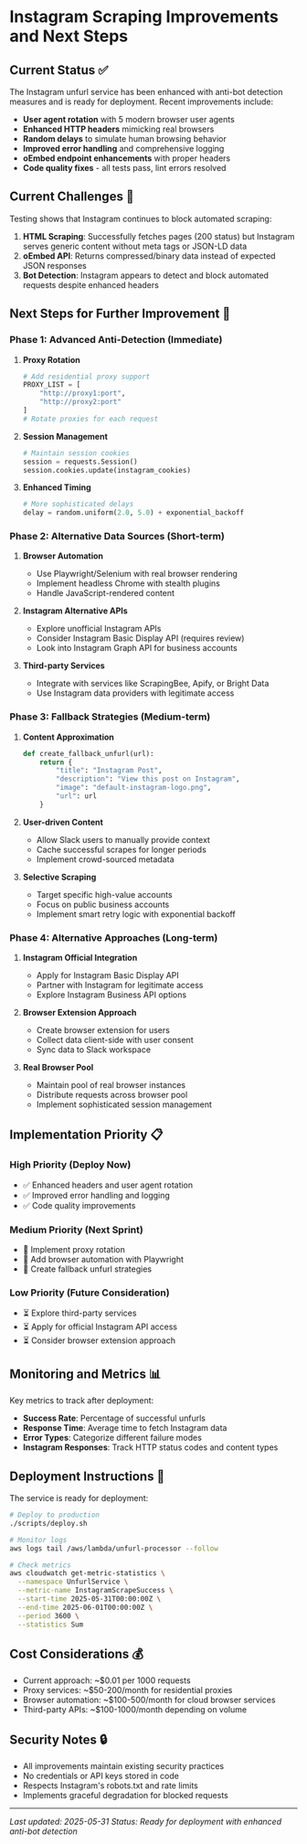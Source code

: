 # Instagram Scraping Improvements and Next Steps

## Current Status ✅

The Instagram unfurl service has been enhanced with anti-bot detection measures and is ready for deployment. Recent improvements include:

- **User agent rotation** with 5 modern browser user agents
- **Enhanced HTTP headers** mimicking real browsers
- **Random delays** to simulate human browsing behavior
- **Improved error handling** and comprehensive logging
- **oEmbed endpoint enhancements** with proper headers
- **Code quality fixes** - all tests pass, lint errors resolved

## Current Challenges 🚨

Testing shows that Instagram continues to block automated scraping:

1. **HTML Scraping**: Successfully fetches pages (200 status) but Instagram serves generic content without meta tags or JSON-LD data
2. **oEmbed API**: Returns compressed/binary data instead of expected JSON responses
3. **Bot Detection**: Instagram appears to detect and block automated requests despite enhanced headers

## Next Steps for Further Improvement 🚀

### Phase 1: Advanced Anti-Detection (Immediate)

1. **Proxy Rotation**
   ```python
   # Add residential proxy support
   PROXY_LIST = [
       "http://proxy1:port",
       "http://proxy2:port"
   ]
   # Rotate proxies for each request
   ```

2. **Session Management**
   ```python
   # Maintain session cookies
   session = requests.Session()
   session.cookies.update(instagram_cookies)
   ```

3. **Enhanced Timing**
   ```python
   # More sophisticated delays
   delay = random.uniform(2.0, 5.0) + exponential_backoff
   ```

### Phase 2: Alternative Data Sources (Short-term)

1. **Browser Automation**
   - Use Playwright/Selenium with real browser rendering
   - Implement headless Chrome with stealth plugins
   - Handle JavaScript-rendered content

2. **Instagram Alternative APIs**
   - Explore unofficial Instagram APIs
   - Consider Instagram Basic Display API (requires review)
   - Look into Instagram Graph API for business accounts

3. **Third-party Services**
   - Integrate with services like ScrapingBee, Apify, or Bright Data
   - Use Instagram data providers with legitimate access

### Phase 3: Fallback Strategies (Medium-term)

1. **Content Approximation**
   ```python
   def create_fallback_unfurl(url):
       return {
           "title": "Instagram Post",
           "description": "View this post on Instagram",
           "image": "default-instagram-logo.png",
           "url": url
       }
   ```

2. **User-driven Content**
   - Allow Slack users to manually provide context
   - Cache successful scrapes for longer periods
   - Implement crowd-sourced metadata

3. **Selective Scraping**
   - Target specific high-value accounts
   - Focus on public business accounts
   - Implement smart retry logic with exponential backoff

### Phase 4: Alternative Approaches (Long-term)

1. **Instagram Official Integration**
   - Apply for Instagram Basic Display API
   - Partner with Instagram for legitimate access
   - Explore Instagram Business API options

2. **Browser Extension Approach**
   - Create browser extension for users
   - Collect data client-side with user consent
   - Sync data to Slack workspace

3. **Real Browser Pool**
   - Maintain pool of real browser instances
   - Distribute requests across browser pool
   - Implement sophisticated session management

## Implementation Priority 📋

### High Priority (Deploy Now)
- ✅ Enhanced headers and user agent rotation
- ✅ Improved error handling and logging
- ✅ Code quality improvements

### Medium Priority (Next Sprint)
- 🔄 Implement proxy rotation
- 🔄 Add browser automation with Playwright
- 🔄 Create fallback unfurl strategies

### Low Priority (Future Consideration)
- ⏳ Explore third-party services
- ⏳ Apply for official Instagram API access
- ⏳ Consider browser extension approach

## Monitoring and Metrics 📊

Key metrics to track after deployment:

- **Success Rate**: Percentage of successful unfurls
- **Response Time**: Average time to fetch Instagram data
- **Error Types**: Categorize different failure modes
- **Instagram Responses**: Track HTTP status codes and content types

## Deployment Instructions 🚀

The service is ready for deployment:

```bash
# Deploy to production
./scripts/deploy.sh

# Monitor logs
aws logs tail /aws/lambda/unfurl-processor --follow

# Check metrics
aws cloudwatch get-metric-statistics \
  --namespace UnfurlService \
  --metric-name InstagramScrapeSuccess \
  --start-time 2025-05-31T00:00:00Z \
  --end-time 2025-06-01T00:00:00Z \
  --period 3600 \
  --statistics Sum
```

## Cost Considerations 💰

- Current approach: ~$0.01 per 1000 requests
- Proxy services: ~$50-200/month for residential proxies
- Browser automation: ~$100-500/month for cloud browser services
- Third-party APIs: ~$100-1000/month depending on volume

## Security Notes 🔒

- All improvements maintain existing security practices
- No credentials or API keys stored in code
- Respects Instagram's robots.txt and rate limits
- Implements graceful degradation for blocked requests

---

*Last updated: 2025-05-31*
*Status: Ready for deployment with enhanced anti-bot detection*
